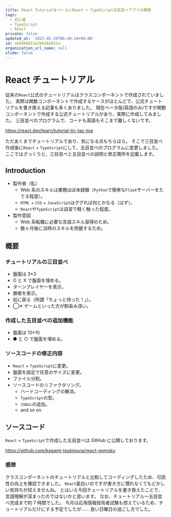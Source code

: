 ```yaml
---
title: React TutorialをベースにReact + TypeScript五目並べアプリの開発
tags:
  - 初心者
  - TypeScript
  - React
private: false
updated_at: '2023-05-20T06:48:18+09:00'
id: a5b998811a2b636e651a
organization_url_name: null
slide: false
---
```


# React チュートリアル

従来の`React`公式のチュートリアルはクラスコンポーネントで作成されていました。
実際は関数コンポーネントで作成するケースがほとんどで、公式チュートリアルを書き換える記事も多くありました。
現在ベータ版(英語のみ)ですが関数コンポーネントで作成する公式チュートリアルがあり、実際に作成してみました。
三目並べのプログラムで、コードも英語もそこまで難しくないです。

https://react.dev/learn/tutorial-tic-tac-toe

ただあくまでチュートリアルであり、気になる点もちらほら。
そこで三目並べ作成後に`React` + `TypeScript`にして、五目並べのプログラムに変更しました。
ここではざっくりと、三目並べと五目並べの説明と修正箇所を記載します。

## Introduction

- 製作者（私）
  - Web 系のスキルは業務ほぼ未経験（`Python`で簡単な`Flask`サーバーをたてる程度）。
  - `HTML` + `CSS` + `JavaScript`はググれば何とかなる（はず）。
  - `React`や`TypeScript`は自習で軽く触った程度。
- 製作意図
  - Web 系転職に必要な言語スキル習得のため。
  - 数ヶ月後に当時のスキルを把握するため。

## 概要

### チュートリアルの三目並べ

- 盤面は 3\*3
- O と X で盤面を埋める。
- ターンプレイヤーを表示。
- 勝者を表示。
- 前に戻る（所謂「ちょっと待った！」）。
- ◯✕ ゲームといった方が馴染み深い。

### 作成した五目並べの追加機能

- 盤面は 10\*10
- ● と ○ で盤面を埋める。

### ソースコードの修正内容

- `React` + `TypeScript`に変更。
- 盤面を設定で任意のサイズに変更。
- ファイル分割。
- ソースコードのリファクタリング。
  - ハードコーディングの解消。
  - `TypeScript`の型。
  - `JSDoc`の追加。
  - and so on.

## ソースコード

`React` + `TypeScript`で作成した五目並べは GitHub に公開しております。

https://github.com/kagami-tsukimura/react-gomoku

### 感想

クラスコンポーネントのチュートリアルと比較してコーディングしたため、可読性の向上を確認できました。
`React`面白いのですが書き方に慣れなくてもどかしい気持ちが拭えませんね。
とはいえ今回チュートリアルを書き換えたことで、言語理解が深まったのではないかと思います。
なお、チュートリアル〜五目並べ完成まで約 7 時間でした。
今月は応用情報技術者試験も控えているため、チュートリアルだけにする予定でしたが......
良い日曜日の過ごし方でした。
